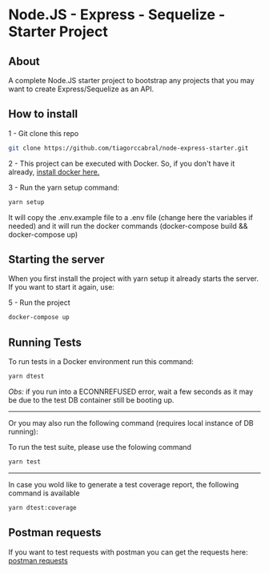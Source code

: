 # Node.JS - Express - Sequelize - Starter Project

## About

A complete Node.JS starter project to bootstrap any projects that you may want to create Express/Sequelize as an API.

## How to install

1 - Git clone this repo

```bash
git clone https://github.com/tiagorccabral/node-express-starter.git
```

2 - This project can be executed with Docker.
So, if you don't have it already, [install docker here.](https://www.docker.com/get-started)

3 - Run the yarn setup command:
```bash
yarn setup
```

It will copy the .env.example file to a .env file (change here the variables if needed) and it will run the docker commands
(docker-compose build && docker-compose up)
## Starting the server
When you first install the project with yarn setup it already starts the server. If you want to start it again, use:

5 - Run the project

```bash
docker-compose up
```

## Running Tests

To run tests in a Docker environment run this command:

```bash
yarn dtest
```
_Obs:_ if you run into a ECONNREFUSED error, wait a few seconds as it may be due to the test DB container still be booting up.

---

Or you may also run the following command (requires local instance of DB running):

To run the test suite, please use the folowing command

```bash
yarn test
```

---

In case you wold like to generate a test coverage report, the following command is available

```bash
yarn dtest:coverage
```

## Postman requests
If you want to test requests with postman you can get the requests here:
[postman requests](https://www.getpostman.com/collections/91335f67fd1441344712)
